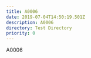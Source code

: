 ```yaml
---
title: A0006
date: 2019-07-04T14:50:19.501Z
description: A0006
directory: Test Directory
priority: 0
---
```

A0006
